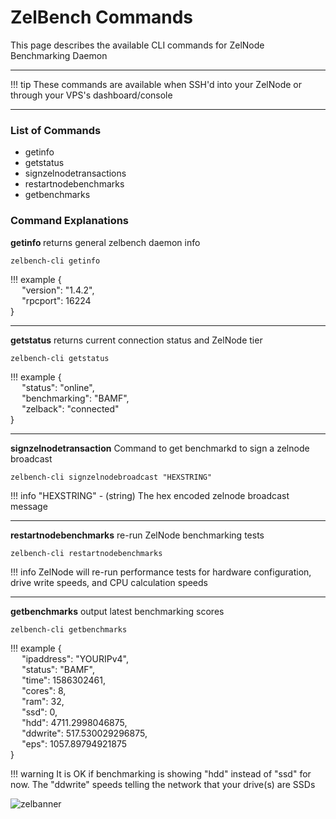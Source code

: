 # ZelBench Commands

This page describes the available CLI commands for ZelNode Benchmarking Daemon

---

!!! tip
    These commands are available when SSH'd into your ZelNode or through your VPS's dashboard/console

---

### List of Commands

* getinfo
* getstatus
* signzelnodetransactions
* restartnodebenchmarks
* getbenchmarks

### Command Explanations

<b> getinfo </b> returns general zelbench daemon info

```
zelbench-cli getinfo
```

!!! example
    {  
    &#8199;&#8199;"version": "1.4.2",  
    &#8199;&#8199;"rpcport": 16224  
    }  

---

<b> getstatus</b> returns current connection status and ZelNode tier

```
zelbench-cli getstatus
```

!!! example
    {  
    &#8199;&#8199;"status": "online",  
    &#8199;&#8199;"benchmarking": "BAMF",  
    &#8199;&#8199;"zelback": "connected"  
    }  

---

<b> signzelnodetransaction</b> Command to get benchmarkd to sign a zelnode broadcast
```
zelbench-cli signzelnodebroadcast "HEXSTRING"
```

!!! info
    "HEXSTRING" - (string) The hex encoded zelnode broadcast message

---

<b> restartnodebenchmarks</b> re-run ZelNode benchmarking tests

```
zelbench-cli restartnodebenchmarks
```

!!! info
    ZelNode will re-run performance tests for hardware configuration, drive write speeds, and CPU calculation speeds

---

<b> getbenchmarks</b> output latest benchmarking scores
```
zelbench-cli getbenchmarks
```

!!! example
    {  
    &#8199;&#8199;"ipaddress": "YOURIPv4",  
    &#8199;&#8199;"status": "BAMF",  
    &#8199;&#8199;"time": 1586302461,  
    &#8199;&#8199;"cores": 8,  
    &#8199;&#8199;"ram": 32,  
    &#8199;&#8199;"ssd": 0,  
    &#8199;&#8199;"hdd": 4711.2998046875,  
    &#8199;&#8199;"ddwrite": 517.530029296875,  
    &#8199;&#8199;"eps": 1057.89794921875  
    }  

!!! warning
    It is OK if benchmarking is showing "hdd" instead of "ssd" for now. The "ddwrite" speeds telling the network that your drive(s) are SSDs

![zelbanner](/img/Banners/ZelComposite_BlackBG.png)
